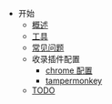 - 开始
  - [概述](/README.md)
  - [工具](/tools/mac.md)
  - [常见问题](/usualQuestion.md)
  - 收录插件配置
    - [chrome 配置](/tools/chromePlugin.md)
    - [tampermonkey](/tools/tampermonkey.md)
  - [TODO](/todo.md)
